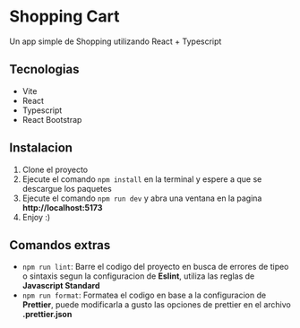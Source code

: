 # Shopping Cart

Un app simple de Shopping utilizando React + Typescript

## Tecnologias

- Vite
- React
- Typescript
- React Bootstrap

## Instalacion

1.  Clone el proyecto
2.  Ejecute el comando `npm install` en la terminal y espere a que se descargue los paquetes
3.  Ejecute el comando `npm run dev` y abra una ventana en la pagina **http://localhost:5173**
4.  Enjoy :)

## Comandos extras

- `npm run lint`: Barre el codigo del proyecto en busca de errores de tipeo o sintaxis segun la configuracion de **Eslint**, utiliza las reglas de **Javascript Standard**
- `npm run format`: Formatea el codigo en base a la configuracion de **Prettier**, puede modificarla a gusto las opciones de prettier en el archivo **.prettier.json**
